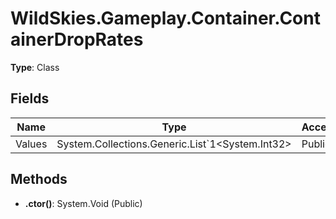 ﻿# WildSkies.Gameplay.Container.ContainerDropRates

**Type**: Class

## Fields

| Name | Type | Access |
|------|------|--------|
| Values | System.Collections.Generic.List`1<System.Int32> | Public |

## Methods

- **.ctor()**: System.Void (Public)

